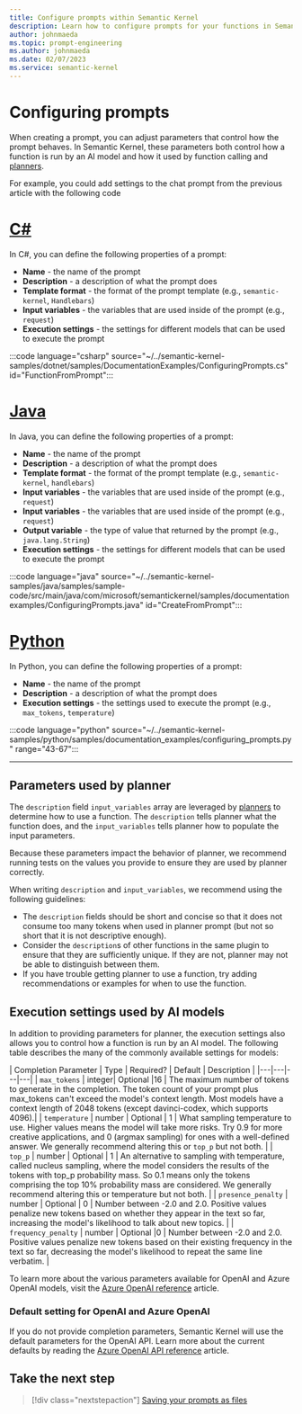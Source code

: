 ```yaml
---
title: Configure prompts within Semantic Kernel
description: Learn how to configure prompts for your functions in Semantic Kernel
author: johnmaeda
ms.topic: prompt-engineering
ms.author: johnmaeda
ms.date: 02/07/2023
ms.service: semantic-kernel
---
```

# Configuring prompts

When creating a prompt, you can adjust parameters that control how the prompt behaves. In Semantic Kernel, these parameters both control how a function is run by an AI model and how it used by function calling and [planners](../agents/planners/index.md).

For example, you could add settings to the chat prompt from the previous article with the following code

# [C#](#tab/Csharp)

In C#, you can define the following properties of a prompt:
- **Name** - the name of the prompt
- **Description** - a description of what the prompt does
- **Template format** - the format of the prompt template (e.g., `semantic-kernel`, `Handlebars`)
- **Input variables** - the variables that are used inside of the prompt (e.g., `request`)
- **Execution settings** - the settings for different models that can be used to execute the prompt

:::code language="csharp" source="~/../semantic-kernel-samples/dotnet/samples/DocumentationExamples/ConfiguringPrompts.cs" id="FunctionFromPrompt":::

# [Java](#tab/Java)

In Java, you can define the following properties of a prompt:
- **Name** - the name of the prompt
- **Description** - a description of what the prompt does
- **Template format** - the format of the prompt template (e.g., `semantic-kernel`, `handlebars`)
- **Input variables** - the variables that are used inside of the prompt (e.g., `request`)
- **Input variables** - the variables that are used inside of the prompt (e.g., `request`)
- **Output variable** - the type of value that returned by the prompt (e.g., `java.lang.String`)
- **Execution settings** - the settings for different models that can be used to execute the prompt

:::code language="java" source="~/../semantic-kernel-samples/java/samples/sample-code/src/main/java/com/microsoft/semantickernel/samples/documentationexamples/ConfiguringPrompts.java" id="CreateFromPrompt":::

# [Python](#tab/python)

In Python, you can define the following properties of a prompt:
- **Name** - the name of the prompt
- **Description** - a description of what the prompt does
- **Execution settings** - the settings used to execute the prompt (e.g., `max_tokens`, `temperature`)

:::code language="python" source="~/../semantic-kernel-samples/python/samples/documentation_examples/configuring_prompts.py" range="43-67":::

---

## Parameters used by planner
The `description` field `input_variables` array are leveraged by [planners](/semantic-kernel/concepts-sk/planner) to determine how to use a function. The `description` tells planner what the function does, and the `input_variables` tells planner how to populate the input parameters.

Because these parameters impact the behavior of planner, we recommend running tests on the values you provide to ensure they are used by planner correctly.

When writing `description` and `input_variables`, we recommend using the following guidelines:
- The `description` fields should be short and concise so that it does not consume too many tokens when used in planner prompt (but not so short that it is not descriptive enough).
- Consider the `description`s of other functions in the same plugin to ensure that they are sufficiently unique. If they are not, planner may not be able to distinguish between them.
- If you have trouble getting planner to use a function, try adding recommendations or examples for when to use the function.

## Execution settings used by AI models
In addition to providing parameters for planner, the execution settings also allows you to control how a function is run by an AI model. The following table describes the many of the commonly available settings for models:

| Completion Parameter | Type | Required? | Default | Description |
|---|---|---|---|
| `max_tokens` | integer| Optional |16 |	The maximum number of tokens to generate in the completion. The token count of your prompt plus max_tokens can't exceed the model's context length. Most models have a context length of 2048 tokens (except davinci-codex, which supports 4096).|
| `temperature`	| number	| Optional	| 1	| What sampling temperature to use. Higher values means the model will take more risks. Try 0.9 for more creative applications, and 0 (argmax sampling) for ones with a well-defined answer. We generally recommend altering this or `top_p` but not both. |
| `top_p`	| number	| Optional	| 1	| An alternative to sampling with temperature, called nucleus sampling, where the model considers the results of the tokens with top_p probability mass. So 0.1 means only the tokens comprising the top 10% probability mass are considered. We generally recommend altering this or temperature but not both. |
| `presence_penalty` | number	| Optional	| 0	| Number between -2.0 and 2.0. Positive values penalize new tokens based on whether they appear in the text so far, increasing the model's likelihood to talk about new topics. |
| `frequency_penalty` |	number	| Optional	|0 |	Number between -2.0 and 2.0. Positive values penalize new tokens based on their existing frequency in the text so far, decreasing the model's likelihood to repeat the same line verbatim. |

To learn more about the various parameters available for OpenAI and Azure OpenAI models, visit the [Azure OpenAI reference](/azure/cognitive-services/openai/reference) article.

### Default setting for OpenAI and Azure OpenAI
If you do not provide completion parameters, Semantic Kernel will use the default parameters for the OpenAI API. Learn more about the current defaults by reading the [Azure OpenAI API reference](/azure/cognitive-services/openai/reference) article.

## Take the next step
> [!div class="nextstepaction"]
> [Saving your prompts as files](./saving-prompts-as-files.md)

